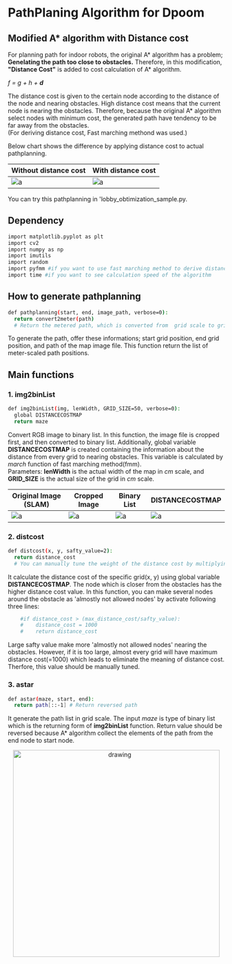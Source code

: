 PathPlaning Algorithm for Dpoom
===

## Modified A* algorithm with Distance cost
For planning path for indoor robots, the original A* algorithm has a problem; __Genelating the path too close to obstacles.__ 
Therefore, in this modification, __"Distance Cost"__ is added to cost calculation of A* algorithm.  

_f = g + h + __d___ 

The distance cost is given to the certain node according to the distance of the node and nearing obstacles.
High distance cost means that the current node is nearing the obstacles.
Therefore, because the original A* algorithm select nodes with minimum cost, the generated path have tendency to be far away from the obstacles.  
(For deriving distance cost, Fast marching methond was used.)

Below chart shows the difference by applying distance cost to actual pathplanning. 

| Without distance cost | With distance cost |
|---|---|
|![a](https://github.com/shinkansan/2019-UGRP-DPoom/blob/master/img/lobby_test_withoutDC.PNG)|![a](https://github.com/shinkansan/2019-UGRP-DPoom/blob/master/img/lobby_test_withDC.PNG)|

You can try this pathplanning in 'lobby_obtimization_sample.py.

## Dependency
```bash
import matplotlib.pyplot as plt
import cv2
import numpy as np
import imutils
import random
import pyfmm #if you want to use fast marching method to derive distance cost
import time #if you want to see calculation speed of the algorithm
```

## How to generate pathplanning
```bash
def pathplanning(start, end, image_path, verbose=0):
  return convert2meter(path) 
  # Return the metered path, which is converted from  grid scale to grid scale
```
To generate the path, offer these informations; start grid position, end grid position, and path of the map image file. 
This function return the list of meter-scaled path positions.

## Main functions
### 1. img2binList
```bash
def img2binList(img, lenWidth, GRID_SIZE=50, verbose=0):
  global DISTANCECOSTMAP
  return maze
```
Convert RGB image to binary list. In this function, the image file is cropped first, and then converted to binary list. Additionally, global variable __DISTANCECOSTMAP__ is created containing the information about the distance from every grid to nearing obstacles. This variable is calculated by _march_ function of fast marching method(fmm).  
Parameters: __lenWidth__ is the actual width of the map in _cm_ scale, and __GRID_SIZE__ is the actual size of the grid in _cm_ scale.

| Original Image (SLAM) | Cropped Image | Binary List | DISTANCECOSTMAP |
|---|---|---|---|
|![a](https://github.com/shinkansan/2019-UGRP-DPoom/blob/master/img/original_map_image.PNG)|![a](https://github.com/shinkansan/2019-UGRP-DPoom/blob/master/img/cropped_map_image.PNG)|![a](https://github.com/shinkansan/2019-UGRP-DPoom/blob/master/img/cropped_binary_list.PNG)|![a](https://github.com/shinkansan/2019-UGRP-DPoom/blob/master/img/DISTANCECOSTMAP.PNG)|

### 2. distcost
```bash
def distcost(x, y, safty_value=2):
  return distance_cost 
  # You can manually tune the weight of the distance cost by multiplying to the returning value.
```
It calculate the distance cost of the specific grid(x, y) using global variable __DISTANCECOSTMAP__.
The node which is closer from the obstacles has the higher distance cost value.
In this function, you can make several nodes around the obstacle as 'almostly not allowed nodes' by activate following three lines:
```bash
    #if distance_cost > (max_distance_cost/safty_value):
    #    distance_cost = 1000
    #    return distance_cost
```
Large safty value make more 'almostly not allowed nodes' nearing the obstacles. However, if it is too large, almost every grid will have maximum distance cost(=1000) which leads to eliminate the meaning of distance cost. Therfore, this value should be manually tuned.


### 3. astar
```bash
def astar(maze, start, end):
  return path[::-1] # Return reversed path
```
It generate the path list in grid scale. The input _maze_ is type of binary list which is the returning form of __img2binList__ function. Return value should be reversed because A* algorithm collect the elements of the path from the end node to start node.

<center><img src="https://github.com/shinkansan/2019-UGRP-DPoom/blob/master/img/E5_223_path.PNG" alt="drawing" width="480"/></center>
